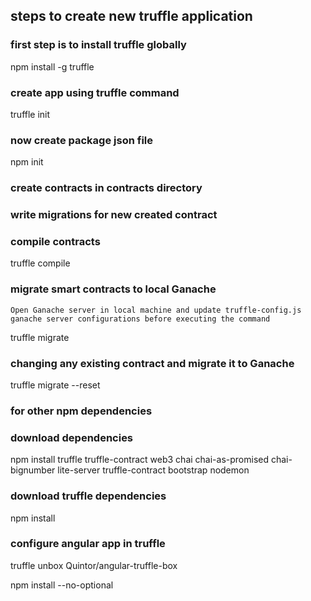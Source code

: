 ## steps to create new truffle application

### first step is to install truffle globally

npm install -g truffle

### create app using truffle command

truffle init

### now create package json file

npm init

### create contracts in contracts directory

### write migrations for new created contract

### compile contracts

truffle compile

### migrate smart contracts to local Ganache

`
Open Ganache server in local machine and update truffle-config.js ganache server configurations before executing the command
`

truffle migrate

### changing any existing contract and migrate it to Ganache

truffle migrate --reset


### for other npm dependencies


### download dependencies

npm install truffle truffle-contract web3 chai chai-as-promised chai-bignumber lite-server truffle-contract bootstrap nodemon

### download truffle dependencies

npm install


### configure angular app in truffle

truffle unbox Quintor/angular-truffle-box


npm install --no-optional